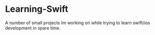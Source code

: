 # Learning-Swift

A number of small projects Im working on while trying to learn swift/ios development in spare time.

